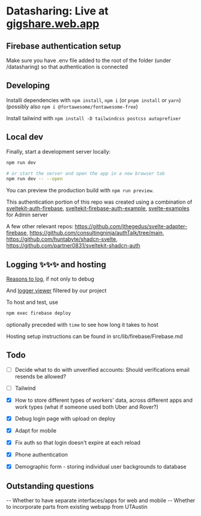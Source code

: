 # Datasharing: Live at [gigshare.web.app](https://gigshare.web.app/)

## Firebase authentication setup
Make sure you have .env file added to the root of the folder (under /datasharing) so that authentication is connected

## Developing

Installi dependencies with `npm install`, `npm i` (or `pnpm install` or `yarn`)
(possibly also `npm i @fortawesome/fontawesome-free`)

Install tailwind with `npm install -D tailwindcss postcss autoprefixer`

## Local dev

Finally, start a development server locally:

```bash
npm run dev

# or start the server and open the app in a new browser tab
npm run dev -- --open
```

You can preview the production build with `npm run preview`.

This authentication portion of this repo was created using a combination of [sveltekit-auth-firebase](https://github.com/JustinyAhin/okupter-repos/tree/5e9403e30a49ce5e314f311cffb057d922d2c737/apps/sveltekit-auth-firebase), [sveltekit-firebase-auth-example](https://github.com/eraygundogmus/sveltekit-firebase-auth-example), [svelte-examples](https://github.com/JavoByte/svelte-examples/tree/firebase-auth-ssr) for Admin server

A few other relevant repos: https://github.com/jthegedus/svelte-adapter-firebase, https://github.com/consultingninja/authTalk/tree/main, https://github.com/huntabyte/shadcn-svelte, https://github.com/partner0831/sveltekit-shadcn-auth

## Logging ✨✨✨ and hosting
[Reasons to log](https://firebase.google.com/docs/hosting/web-request-logs-and-metrics?hl=en&authuser=0), if not only to debug

And [logger viewer](https://console.cloud.google.com/logs/query;query=resource.type%3D%22cloud_run_revision%22%0Aresource.labels.service_name%3D%22ssrgigshare%22;) filtered by our project

To host and test, use 
```bash
npm exec firebase deploy
```
optionally preceded with `time` to see how long it takes to host

Hosting setup instructions can be found in src/lib/firebase/Firebase.md

## Todo 

- [ ] Decide what to do with unverified accounts: Should verifications email resends be allowed?

- [ ] Tailwind

- [X] How to store different types of workers' data, across different apps and work types (what if someone used both Uber and Rover?)
      
- [X] Debug login page with upload on deploy 

- [X] Adapt for mobile

- [X] Fix auth so that login doesn't expire at each reload

- [X] Phone authentication

- [X] Demographic form - storing individual user backgrounds to database


## Outstanding questions 
-- Whether to have separate interfaces/apps for web and mobile
-- Whether to incorporate parts from existing webapp from UTAustin

